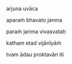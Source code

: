 arjuna uvāca

aparaṁ bhavato janma

paraṁ janma vivasvataḥ

katham etad vijānīyāṁ

tvam ādau proktavān iti